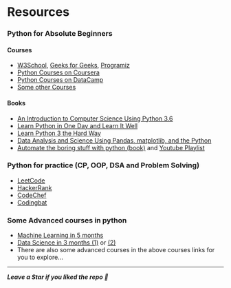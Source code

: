 # Resources
### Python for Absolute Beginners
#### Courses
- [W3School](https://www.w3schools.com/python/default.asp), [Geeks for Geeks](https://www.geeksforgeeks.org/python-programming-language/), [Programiz](https://www.programiz.com/python-programming)
- [Python Courses on Coursera](https://www.coursera.org/courses?query=python)
- [Python Courses on DataCamp](https://learn.datacamp.com/courses/tech:python?utm_source=adwords_ppc&utm_campaignid=1457170716&utm_adgroupid=59514458874&utm_device=c&utm_keyword=%2Bpython%20%2Bcourse&utm_matchtype=b&utm_network=g&utm_adpostion=&utm_creative=278703599426&utm_targetid=aud-299068418609:kwd-33801671747&utm_loc_interest_ms=&utm_loc_physical_ms=1011079&gclid=Cj0KCQjwxdSHBhCdARIsAG6zhlUOaT08d7Hj9SfZl0zJDe5MgbqtVfM0olM12uuijVq_Rz4jidLwYFgaAhNMEALw_wcB#)
- [Some other Courses](https://medium.com/swlh/5-free-python-courses-for-beginners-to-learn-online-e1ca90687caf)

#### Books
- [An Introduction to Computer Science Using Python 3.6](https://www.pdfdrive.com/practical-programming-an-introduction-to-computer-science-using-python-36-e158467667.html)
- [Learn Python in One Day and Learn It Well](https://www.pdfdrive.com/learn-python-in-one-day-and-learn-it-well-python-for-beginners-with-hands-on-project-the-only-book-you-need-to-start-coding-in-python-immediately-e183833259.html)
- [Learn Python 3 the Hard Way](https://www.pdfdrive.com/learn-python-3-the-hard-way-a-very-simple-introduction-to-the-terrifyingly-beautiful-world-of-computers-and-code-e195045215.html)
- [Data Analysis and Science Using Pandas, matplotlib, and the Python](https://www.pdfdrive.com/python-data-analytics-data-analysis-and-science-using-pandas-matplotlib-and-the-python-programming-language-e158003322.html)
- [Automate the boring stuff with python (book)](https://www.pdfdrive.com/automate-the-boring-stuff-with-python-automate-the-boring-stuff-with-python-e26956384.html) and [Youtube Playlist](https://www.youtube.com/watch?v=1F_OgqRuSdI&list=PL0-84-yl1fUnRuXGFe_F7qSH1LEnn9LkW)
 
### Python for practice (CP, OOP, DSA and Problem Solving)
- [LeetCode](https://leetcode.com/problemset/all/)
- [HackerRank](https://www.hackerrank.com/domains/python?filters%5Bstatus%5D%5B%5D=unsolved&badge_type=python)
- [CodeChef](https://www.codechef.com/)
- [Codingbat](https://codingbat.com/python)

### Some Advanced courses in python
- [Machine Learning in 5 months](https://github.com/saadhaxxan/Learn_Machine_Learning_in_5_Months)
- [Data Science in 3 months (1)](https://github.com/llSourcell/Learn_Data_Science_in_3_Months) or [(2)](https://github.com/codinbytes/Learn-Data-Science-in-3-months)
- There are also some advanced courses in the above courses links for you to explore...
  
<hr>
  
***Leave a Star if you liked the repo 🌟***
